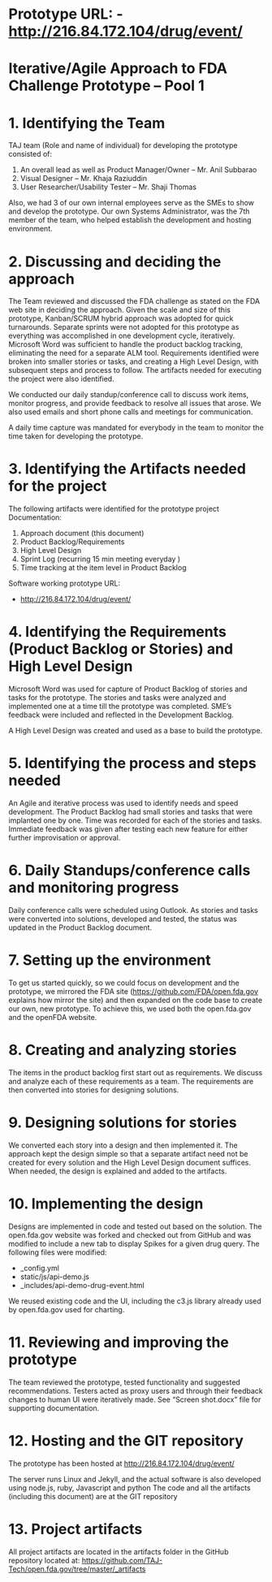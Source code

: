 
# Prototype URL: - http://216.84.172.104/drug/event/

# Iterative/Agile Approach to FDA Challenge Prototype – Pool 1
# 1. Identifying the Team

TAJ team (Role and name of individual) for developing the prototype consisted of:

1.	An overall lead as well as Product Manager/Owner – Mr. Anil Subbarao
2.	Visual Designer – Mr. Khaja Raziuddin
3.	User Researcher/Usability Tester – Mr. Shaji Thomas

Also, we had 3 of our own internal employees serve as the SMEs to show and develop the prototype. Our own Systems Administrator, was the 7th member of the team, who helped establish the development and hosting environment.  

# 2. Discussing and deciding the approach

The Team reviewed and discussed the FDA challenge as stated on the FDA web site in deciding the approach. Given the scale and size of this prototype, Kanban/SCRUM hybrid approach was adopted for quick turnarounds. Separate sprints were not adopted for this prototype as everything was accomplished in one development cycle, iteratively. Microsoft Word was sufficient to handle the product backlog tracking, eliminating the need for a separate ALM tool.  Requirements identified were broken into smaller stories or tasks, and creating a High Level Design, with subsequent steps and process to follow. The artifacts needed for executing the project were also identified.

We conducted our daily standup/conference call to discuss work items, monitor progress, and provide feedback to resolve all issues that arose. We also used emails and short phone calls and meetings for communication.

A daily time capture was mandated for everybody in the team to monitor the time taken for developing the prototype.
# 3. Identifying the Artifacts needed for the project
The following artifacts were identified for the prototype project
Documentation:
1.	Approach document (this document)
2.	Product Backlog/Requirements
3.	High Level Design
4.	Sprint Log (recurring 15 min meeting everyday )
5.	Time tracking at the item level in Product Backlog

Software working prototype URL:
- http://216.84.172.104/drug/event/

# 4. Identifying the Requirements (Product Backlog or Stories) and High Level Design
Microsoft Word was used for capture of Product Backlog of stories and tasks for the prototype. The stories and tasks were analyzed and implemented one at a time till the prototype was completed. SME’s feedback were included and reflected in the Development Backlog. 

A High Level Design was created and used as a base to build the prototype.

# 5. Identifying the process and steps needed 
An Agile and iterative process was used to identify needs and speed development. The Product Backlog had small stories and tasks that were implanted one by one.  Time was recorded for each of the stories and tasks. Immediate feedback was given after testing each new feature for either further improvisation or approval.

# 6. Daily Standups/conference calls and monitoring progress
Daily conference calls were scheduled using Outlook. As stories and tasks were converted into solutions, developed and tested, the status was updated in the Product Backlog document.

# 7. Setting up the environment

To get us started quickly, so we could focus on development and the prototype, we mirrored the FDA site (https://github.com/FDA/open.fda.gov explains how mirror the site) and then expanded on the code base to create our own, new prototype. To achieve this, we used both the open.fda.gov and the openFDA website.

# 8. Creating and analyzing stories
The items in the product backlog first start out as requirements. We discuss and analyze each of these requirements as a team. The requirements are then converted into stories for designing solutions.  

# 9. Designing solutions for stories

We converted each story into a design and then implemented it. The approach kept the design simple so that a separate artifact need not be created for every solution and the High Level Design document suffices. When needed, the design is explained and added to the artifacts.

# 10. Implementing the design 
Designs are implemented in code and tested out based on the solution.
The open.fda.gov website was forked and checked out from GitHub and was modified to include a new tab to display Spikes for a given drug query.
The following files were modified:
- _config.yml
- static/js/api-demo.js
- _includes/api-demo-drug-event.html

We reused existing code and the UI, including the c3.js library already used by open.fda.gov used for charting. 

# 11. Reviewing and improving the prototype
The team reviewed the prototype, tested functionality and suggested recommendations. Testers acted as proxy users and through their feedback changes to human UI were iteratively made.  See “Screen shot.docx” file for supporting documentation.    

# 12. Hosting and the GIT repository
The prototype has been hosted at http://216.84.172.104/drug/event/

The server runs Linux and Jekyll, and the actual software is also developed using node.js, ruby, Javascript and python 
The code and all the artifacts (including this document) are at the GIT repository <GIT Repository name and link>

# 13. Project artifacts
All project artifacts are located in the artifacts folder in the GitHub repository located at:
https://github.com/TAJ-Tech/open.fda.gov/tree/master/_artifacts
